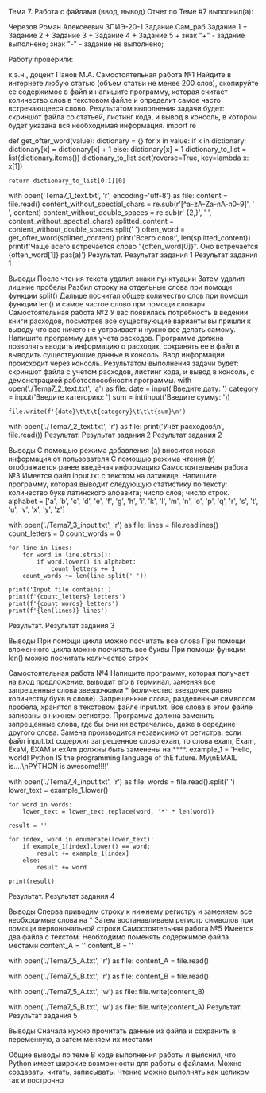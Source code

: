 Тема 7. Работа с файлами (ввод, вывод)
Отчет по Теме #7 выполнил(а):

Черезов Роман Алексеевич
ЗПИЭ-20-1
Задание	Сам_раб
Задание 1	+
Задание 2	+
Задание 3	+
Задание 4	+
Задание 5	+
знак "+" - задание выполнено; знак "-" - задание не выполнено;

Работу проверили:

к.э.н., доцент Панов М.А.
Самостоятельная работа №1
Найдите в интернете любую статью (объем статьи не менее 200 слов), скопируйте ее содержимое в файл и напишите программу, которая считает количество слов в текстовом файле и определит самое часто встречающееся слово. Результатом выполнения задачи будет: скриншот файла со статьей, листинг кода, и вывод в консоль, в котором будет указана вся необходимая информация.
import re


def get_ofter_word(value):
    dictionary = {}
    for x in value:
        if x in dictionary:
            dictionary[x] = dictionary[x] + 1
        else:
            dictionary[x] = 1
    dictionary_to_list = list(dictionary.items())
    dictionary_to_list.sort(reverse=True, key=lambda x: x[1])

    return dictionary_to_list[0:1][0]


with open('Tema7_1_text.txt', 'r', encoding='utf-8') as file:
    content = file.read()
    content_without_spectial_chars = re.sub(r'[^a-zA-Zа-яА-я0-9]', ' ', content)
    content_without_double_spaces = re.sub(r' {2,}', ' ', content_without_spectial_chars)
    splitted_content = content_without_double_spaces.split(' ')
    often_word = get_ofter_word(splitted_content)
    print('Всего слов:', len(splitted_content))
    print(f'Чаще всего встречается слово "{often_word[0]}". Оно встречается {often_word[1]} раз(а)')
Результат.
Результат задания 1 Результат задания 1

Выводы
После чтения текста удалил знаки пунктуации
Затем удалил лишние пробелы
Разбил строку на отдельные слова при помощи функции split()
Дальше посчитал общее количество слов при помощи функции len() и самое частое слово при помощи словаря
Самостоятельная работа №2
У вас появилась потребность в ведении книги расходов, посмотрев все существующие варианты вы пришли к выводу что вас ничего не устраивает и нужно все делать самому. Напишите программу для учета расходов. Программа должна позволять вводить информацию о расходах, сохранять ее в файл и выводить существующие данные в консоль. Ввод информации происходит через консоль. Результатом выполнения задачи будет: скриншот файла с учетом расходов, листинг кода, и вывод в консоль, с демонстрацией работоспособности программы.
with open('./Tema7_2_text.txt', 'a') as file:
    date = input('Введите дату: ')
    category = input('Введите категорию: ')
    sum = int(input('Введите сумму: '))

    file.write(f'{date}\t\t\t{category}\t\t\t{sum}\n')

with open('./Tema7_2_text.txt', 'r') as file:
    print('Учёт расходов:\n', file.read())
Результат.
Результат задания 2 Результат задания 2

Выводы
С помощью режима добавления (a) вносится новая информация от пользователя
С помощью режима чтения (r) отображается ранее введёная информацию
Самостоятельная работа №3
Имеется файл input.txt с текстом на латинице. Напишите программу, которая выводит следующую статистику по тексту: количество букв латинского алфавита; число слов; число строк.
alphabet = ['a', 'b', 'c', 'd', 'e', 'f', 'g', 'h', 'i', 'k', 'l', 'm', 'n', 'o', 'p', 'q', 'r', 's', 't', 'u', 'v', 'x', 'y', 'z']

with open('./Tema7_3_input.txt', 'r') as file:
    lines = file.readlines()
    count_letters = 0
    count_words = 0

    for line in lines:
        for word in line.strip():
            if word.lower() in alphabet:
                count_letters += 1
        count_words += len(line.split(' '))

    print('Input file contains:')
    print(f'{count_letters} letters')
    print(f'{count_words} letters')
    print(f'{len(lines)} lines')
Результат.
Результат задания 3

Выводы
При помощи цикла можно посчитать все слова При помощи вложенного цикла можно посчитать все буквы При помощи функции len() можно посчитать количество строк

Самостоятельная работа №4
Напишите программу, которая получает на вход предложение, выводит его в терминал, заменяя все запрещенные слова звездочками * (количество звездочек равно количеству букв в слове). Запрещенные слова, разделенные символом пробела, хранятся в текстовом файле input.txt. Все слова в этом файле записаны в нижнем регистре. Программа должна заменить запрещенные слова, где бы они ни встречались, даже в середине другого слова. Замена производится независимо от регистра: если файл input.txt содержит запрещенное слово exam, то слова exam, Exam, ExaM, EXAM и exAm должны быть заменены на ****.
example_1 = 'Hello, world! Python IS the programming language of thE future. My\nEMAIL is....\nPYTHON is awesome!!!!'

with open('./Tema7_4_input.txt', 'r') as file:
    words = file.read().split(' ')
    lower_text = example_1.lower()

    for word in words:
        lower_text = lower_text.replace(word, '*' * len(word))

    result = ''

    for index, word in enumerate(lower_text):
        if example_1[index].lower() == word:
            result += example_1[index]
        else:
            result += word

    print(result)
Результат.
Результат задания 4

Выводы
Сперва приводим строку к нижнему регистру и заменяем все необходимые слова на *
Затем востанавливаем регистр символов при помощи первоночальной строки
Самостоятельная работа №5
Имеется два файла с текстом. Необходимо поменять содержимое файла местами
content_A = ''
content_B = ''

with open('./Tema7_5_A.txt', 'r') as file:
    content_A = file.read()

with open('./Tema7_5_B.txt', 'r') as file:
    content_B = file.read()

with open('./Tema7_5_A.txt', 'w') as file:
    file.write(content_B)

with open('./Tema7_5_B.txt', 'w') as file:
    file.write(content_A)
Результат.
Результат задания 5

Выводы
Сначала нужно прочитать данные из файла и сохранить в переменную, а затем меняем их местами

Общие выводы по теме
В ходе выполнения работы я выяснил, что Python имеет широкие возможности для работы с файлами. Можно создавать, читать, записывать. Чтение можно выполнять как целиком так и построчно
